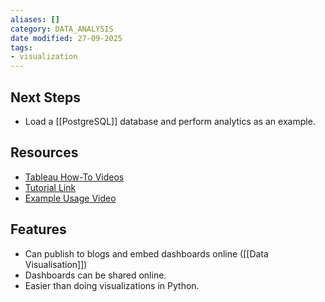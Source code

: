 ```yaml
---
aliases: []
category: DATA_ANALYSIS
date modified: 27-09-2025
tags:
- visualization
---
```

## Next Steps
- Load a [[PostgreSQL]] database and perform analytics as an example.
## Resources
- [Tableau How-To Videos](https://public.tableau.com/app/learn/how-to-videos)
- [Tutorial Link](https://public.tableau.com/app/learn/how-to-videos)
- [Example Usage Video](https://www.youtube.com/watch?v=L5PL0gg1cPQ)
## Features
- Can publish to blogs and embed dashboards online ([[Data Visualisation]])
- Dashboards can be shared online.
- Easier than doing visualizations in Python.

